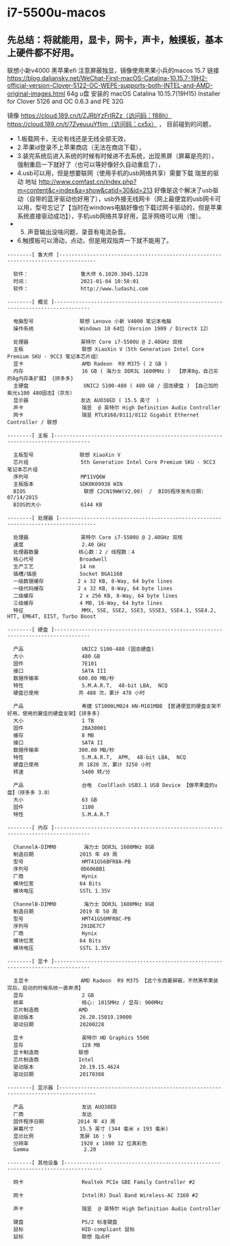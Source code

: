 # i7-5500u-macos
## 先总结：将就能用，显卡，网卡，声卡，触摸板，基本上硬件都不好用。
联想小新v4000 黑苹果efi 注意屏蔽独显，镜像使用黑果小兵的macos 15.7
链接
https://blog.daliansky.net/WeChat-First-macOS-Catalina-10.15.7-19H2-official-version-Clover-5122-OC-WEPE-supports-both-INTEL-and-AMD-original-images.html
64g u盘 安装的 macOS Catalina 10.15.7(19H15) Installer for Clover 5126 and OC 0.6.3 and PE 32G

镜像 https://cloud.189.cn/t/ZJRbYzFrIRZz（访问码：f88h）
https://cloud.189.cn/t/7ZveuuuYfIjm（访问码：cx5x）
，
目前碰到的问题， 
* 1.板载网卡，无论有线还是无线全部无效， 
* 2.苹果id登录不上苹果商店（无法在商店下载）， 
* 3.装完系统后进入系统的时候有时候进不去系统，出现黑屏（屏幕是亮的），强制重启一下就好了（也可以等好像好久自动重启了），
* 4.usb可以用，但是想要联网（使用手机的usb网络共享）需要下载 瑞昱的驱动 地址 http://www.comfast.cn/index.php?m=content&c=index&a=show&catid=30&id=213 好像是这个解决了usb驱动（自带的蓝牙驱动也好用了），usb外接无线网卡（网上最便宜的usb网卡可以用，型号忘记了【当时在windows电脑好像也下载过网卡驱动的，但是苹果系统直接驱动成功】），手机usb网络共享好用，蓝牙网络可以用（慢）。
* 5. 声音输出没啥问题，录音有电流杂音。
* 6.触摸板可以滑动，点动，但是用双指弄一下就不能用了。

```
--------[ 鲁大师 ]----------------------------------------------------------------------------------

  软件：                 鲁大师 6.1020.3045.1228
  时间：                 2021-01-04 10:50:01
  软件：                 http://www.ludashi.com

--------[ 概览 ]----------------------------------------------------------------------------------

  电脑型号               联想 Lenovo 小新 V4000 笔记本电脑
  操作系统               Windows 10 64位（Version 1909 / DirectX 12）

  处理器                 英特尔 Core i7-5500U @ 2.40GHz 双核
  主板                   联想 XiaoXin V（5th Generation Intel Core Premium SKU - 9CC3 笔记本芯片组）
  显卡                   AMD Radeon  R9 M375 ( 2 GB )
  内存                   16 GB ( 海力士 DDR3L 1600MHz )  【原来8g，自己买的8g内存条扩展】 {拼多多}
  主硬盘                  UNIC2 S100-480 ( 480 GB / 固态硬盘 ) 【自己加的紫光s100 480固态】（京东）
  显示器                 友达 AUO38ED ( 15.5 英寸  )
  声卡                   瑞昱  @ 英特尔 High Definition Audio Controller
  网卡                   瑞昱 RTL8168/8111/8112 Gigabit Ethernet Controller / 联想

--------[ 主板 ]----------------------------------------------------------------------------------

  主板型号               联想 XiaoXin V
  芯片组                 5th Generation Intel Core Premium SKU - 9CC3 笔记本芯片组
  序列号                 MP11VQ6W
  主板版本               SDK0K09938 WIN
  BIOS                   联想 C2CN19WW(V2.00)  /  BIOS程序发布日期: 07/14/2015
  BIOS的大小             6144 KB

--------[ 处理器 ]----------------------------------------------------------------------------------

  处理器                 英特尔 Core i7-5500U @ 2.40GHz 双核
  速度                   2.40 GHz
  处理器数量             核心数：2 / 线程数：4
  核心代号               Broadwell
  生产工艺               14 nm
  插槽/插座              Socket BGA1168
  一级数据缓存           2 x 32 KB, 8-Way, 64 byte lines
  一级代码缓存           2 x 32 KB, 8-Way, 64 byte lines
  二级缓存               2 x 256 KB, 8-Way, 64 byte lines
  三级缓存               4 MB, 16-Way, 64 byte lines
  特征                   MMX, SSE, SSE2, SSE3, SSSE3, SSE4.1, SSE4.2, HTT, EM64T, EIST, Turbo Boost

--------[ 硬盘 ]----------------------------------------------------------------------------------

  产品                   UNIC2 S100-480 (固态硬盘)
  大小                   480 GB
  固件                   7E101
  接口                   SATA III
  数据传输率             600.00 MB/秒
  特性                   S.M.A.R.T,  48-bit LBA,  NCQ
  硬盘已使用             共 488 次，累计 478 小时

  产品                   希捷 ST1000LM024 HN-M101MBB 【普通便宜的硬盘支架不好用，使用的翼佳的硬盘支架】{拼多多}
  大小                   1 TB
  固件                   2BA30001
  缓存                   8 MB
  接口                   SATA II
  数据传输率             300.00 MB/秒
  特性                   S.M.A.R.T,  APM,  48-bit LBA,  NCQ
  硬盘已使用             共 1820 次，累计 3250 小时
  转速                   5400 转/分

  产品                   台电  CoolFlash USB3.1 USB Device 【做苹果盘的u盘】（拼多多 3.0）
  大小                   63 GB
  固件                   1100
  特性                   S.M.A.R.T

--------[ 内存 ]----------------------------------------------------------------------------------

  ChannelA-DIMM0         海力士 DDR3L 1600MHz 8GB
  制造日期               2015 年 49 周
  型号                   HMT41GS6BFR8A-PB
  序列号                 0D606BB1
  厂商                   Hynix
  模块位宽               64 Bits
  模块电压               SSTL 1.35V

  ChannelB-DIMM0         海力士 DDR3L 1600MHz 8GB
  制造日期               2019 年 50 周
  型号                   HMT41GS6MFR8C-PB
  序列号                 291DE7C7
  厂商                   Hynix
  模块位宽               64 Bits
  模块电压               SSTL 1.35V

--------[ 显卡 ]----------------------------------------------------------------------------------

  主显卡                 AMD Radeon  R9 M375 【这个东西要屏蔽，不然黑苹果装完后，启动的时候系统一直奔溃】
  显存                   2 GB
  频率                   核心: 1015MHz / 显存: 900MHz
  芯片制造商             AMD
  驱动版本               26.20.15019.19000
  驱动日期               20200228

  显卡                   英特尔 HD Graphics 5500
  显存                   128 MB
  显卡制造商             联想
  芯片制造商             Intel
  驱动版本               20.19.15.4624
  驱动日期               20170308

--------[ 显示器 ]----------------------------------------------------------------------------------

  产品                   友达 AUO38ED
  厂商                   友达
  固件程序日期           2014 年 43 周
  屏幕尺寸               15.5 英寸 (344 毫米 x 193 毫米)
  显示比例               宽屏 16 : 9
  分辨率                 1920 x 1080 32 位真彩色
  Gamma                  2.20

--------[ 其他设备 ]----------------------------------------------------------------------------------

  网卡                   Realtek PCIe GBE Family Controller #2

  网卡                   Intel(R) Dual Band Wireless-AC 3160 #2

  声卡                   瑞昱  @ 英特尔 High Definition Audio Controller

  键盘                   PS/2 标准键盘
  鼠标                   HID-compliant 鼠标
  鼠标                   联想 指点杆
  
  ```
